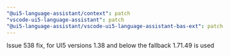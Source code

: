 ```yaml
---
"@ui5-language-assistant/context": patch
"vscode-ui5-language-assistant": patch
"@ui5-language-assistant/vscode-ui5-language-assistant-bas-ext": patch
---
```


Issue 538 fix, for UI5 versions 1.38 and below the fallback 1.71.49 is used
